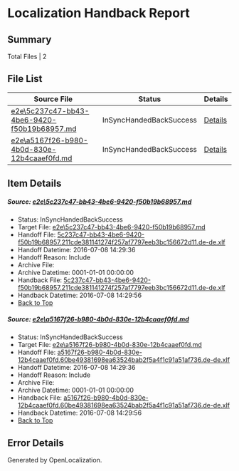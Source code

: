 # <a name='report-top'></a> Localization Handback Report

## Summary
 Total Files | 2

## File List
 Source File | Status | Details 
 ----------- | ------ | ------- 
 [e2e\5c237c47-bb43-4be6-9420-f50b19b68957.md](https://github.com/OpenLocalizationTestOrg/oltest/blob/1dd01c5fed362dd041ae9d28097ad3b6e7d76515/e2e/5c237c47-bb43-4be6-9420-f50b19b68957.md) | InSyncHandedBackSuccess | [Details](#8041d7a46cf047dc72ae3e33d162cfca32f1e7e41)
 [e2e\a5167f26-b980-4b0d-830e-12b4caaef0fd.md](https://github.com/OpenLocalizationTestOrg/oltest/blob/1dd01c5fed362dd041ae9d28097ad3b6e7d76515/e2e/a5167f26-b980-4b0d-830e-12b4caaef0fd.md) | InSyncHandedBackSuccess | [Details](#9a2c9ee019cc77f5ba790506398cbd49555032cc2)

## Item Details
##### <a name='8041d7a46cf047dc72ae3e33d162cfca32f1e7e41'></a> Source: [e2e\5c237c47-bb43-4be6-9420-f50b19b68957.md](https://github.com/OpenLocalizationTestOrg/oltest/blob/1dd01c5fed362dd041ae9d28097ad3b6e7d76515/e2e/5c237c47-bb43-4be6-9420-f50b19b68957.md)
* Status: InSyncHandedBackSuccess
* Target File: [e2e\5c237c47-bb43-4be6-9420-f50b19b68957.md](https://github.com/OpenLocalizationTestOrg/oltest-dede-fly/blob/4bd67957897fc7b1eb10e621150eec17a3bcc50e/e2e/5c237c47-bb43-4be6-9420-f50b19b68957.md)
* Handoff File: [5c237c47-bb43-4be6-9420-f50b19b68957.211cde381141274f257af7797eeb3bc156672d11.de-de.xlf](https://github.com/OpenLocalizationTestOrg/olhandoff-e2e/blob/060c79149661828f53f5d4923383533b3314ded2/ol-handoff/OpenLocalizationTestOrg/oltest-dede-fly/ci/high/5c237c47-bb43-4be6-9420-f50b19b68957.211cde381141274f257af7797eeb3bc156672d11.de-de.xlf)
* Handoff Datetime: 2016-07-08 14:29:36
* Handoff Reason: Include
* Archive File: 
* Archive Datetime: 0001-01-01 00:00:00
* Handback File: [5c237c47-bb43-4be6-9420-f50b19b68957.211cde381141274f257af7797eeb3bc156672d11.de-de.xlf](https://github.com/OpenLocalizationTestOrg/olhandback-e2e/blob/17ca0e6dc674094d91a06ce454ed29cde3247d9f/ol-handback/OpenLocalizationTestOrg/oltest-dede-fly/ci/high/5c237c47-bb43-4be6-9420-f50b19b68957.211cde381141274f257af7797eeb3bc156672d11.de-de.xlf)
* Handback Datetime: 2016-07-08 14:29:56
* [Back to Top](#report-top)

##### <a name='9a2c9ee019cc77f5ba790506398cbd49555032cc2'></a> Source: [e2e\a5167f26-b980-4b0d-830e-12b4caaef0fd.md](https://github.com/OpenLocalizationTestOrg/oltest/blob/1dd01c5fed362dd041ae9d28097ad3b6e7d76515/e2e/a5167f26-b980-4b0d-830e-12b4caaef0fd.md)
* Status: InSyncHandedBackSuccess
* Target File: [e2e\a5167f26-b980-4b0d-830e-12b4caaef0fd.md](https://github.com/OpenLocalizationTestOrg/oltest-dede-fly/blob/4bd67957897fc7b1eb10e621150eec17a3bcc50e/e2e/a5167f26-b980-4b0d-830e-12b4caaef0fd.md)
* Handoff File: [a5167f26-b980-4b0d-830e-12b4caaef0fd.60be49381698ea63524bab2f5a4f1c91a51af736.de-de.xlf](https://github.com/OpenLocalizationTestOrg/olhandoff-e2e/blob/060c79149661828f53f5d4923383533b3314ded2/ol-handoff/OpenLocalizationTestOrg/oltest-dede-fly/ci/high/a5167f26-b980-4b0d-830e-12b4caaef0fd.60be49381698ea63524bab2f5a4f1c91a51af736.de-de.xlf)
* Handoff Datetime: 2016-07-08 14:29:36
* Handoff Reason: Include
* Archive File: 
* Archive Datetime: 0001-01-01 00:00:00
* Handback File: [a5167f26-b980-4b0d-830e-12b4caaef0fd.60be49381698ea63524bab2f5a4f1c91a51af736.de-de.xlf](https://github.com/OpenLocalizationTestOrg/olhandback-e2e/blob/17ca0e6dc674094d91a06ce454ed29cde3247d9f/ol-handback/OpenLocalizationTestOrg/oltest-dede-fly/ci/high/a5167f26-b980-4b0d-830e-12b4caaef0fd.60be49381698ea63524bab2f5a4f1c91a51af736.de-de.xlf)
* Handback Datetime: 2016-07-08 14:29:56
* [Back to Top](#report-top)


## Error Details

Generated by OpenLocalization.
